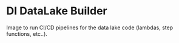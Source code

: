 # DI DataLake Builder

Image to run CI/CD pipelines for the data lake code (lambdas, step functions, etc..).
